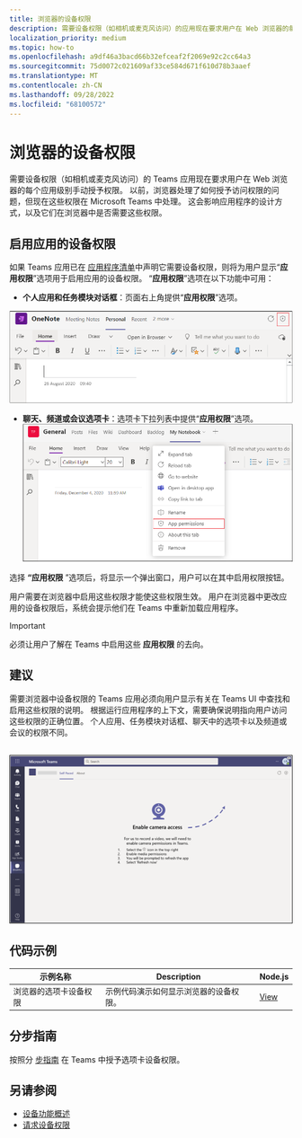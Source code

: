 ```yaml
---
title: 浏览器的设备权限
description: 需要设备权限（如相机或麦克风访问）的应用现在要求用户在 Web 浏览器的每个应用级别手动授予权限。
localization_priority: medium
ms.topic: how-to
ms.openlocfilehash: a9df46a3bacd66b32efceaf2f2069e92c2cc64a3
ms.sourcegitcommit: 75d0072c021609af33ce584d671f610d78b3aaef
ms.translationtype: MT
ms.contentlocale: zh-CN
ms.lasthandoff: 09/28/2022
ms.locfileid: "68100572"
---
```

# <a name="device-permissions-for-the-browser"></a>浏览器的设备权限

需要设备权限（如相机或麦克风访问）的 Teams 应用现在要求用户在 Web 浏览器的每个应用级别手动授予权限。 以前，浏览器处理了如何授予访问权限的问题，但现在这些权限在 Microsoft Teams 中处理。 这会影响应用程序的设计方式，以及它们在浏览器中是否需要这些权限。

## <a name="enable-apps-device-permissions"></a>启用应用的设备权限

如果 Teams 应用已在 [应用程序清单](native-device-permissions.md#specify-permissions)中声明它需要设备权限，则将为用户显示“**应用权限**”选项用于启用应用的设备权限。 “**应用权限**”选项在以下功能中可用：

* **个人应用和任务模块对话框**：页面右上角提供“**应用权限**”选项。
<img src="../../assets/images/tabs/apppermissions.png" alt="App permissions button" width="800"/>

* **聊天、频道或会议选项卡**：选项卡下拉列表中提供“**应用权限**”选项。![应用权限下拉列表](../../assets/images/tabs/drop-downapppermissions.png)

选择 **“应用权限** ”选项后，将显示一个弹出窗口，用户可以在其中启用权限按钮。

用户需要在浏览器中启用这些权限才能使这些权限生效。 用户在浏览器中更改应用的设备权限后，系统会提示他们在 Teams 中重新加载应用程序。

> [!IMPORTANT]
> 必须让用户了解在 Teams 中启用这些 **应用权限** 的去向。

## <a name="recommendation"></a>建议

需要浏览器中设备权限的 Teams 应用必须向用户显示有关在 Teams UI 中查找和启用这些权限的说明。 根据运行应用程序的上下文，需要确保说明指向用户访问这些权限的正确位置。 个人应用、任务模块对话框、聊天中的选项卡以及频道或会议的权限不同。

</br>
<img src="../../assets/images/tabs/enable-access.png" alt="Enable camera access" width="800"/>

## <a name="code-sample"></a>代码示例

|示例名称 | Description | Node.js |
|----------------|-----------------|--------------|
| 浏览器的选项卡设备权限 | 示例代码演示如何显示浏览器的设备权限。 | [View](https://github.com/OfficeDev/Microsoft-Teams-Samples/tree/main/samples/tab-device-permissions/nodejs) |

## <a name="step-by-step-guide"></a>分步指南

按照分 [步指南](../../sbs-tab-device-permissions.yml) 在 Teams 中授予选项卡设备权限。

## <a name="see-also"></a>另请参阅

* [设备功能概述](device-capabilities-overview.md)
* [请求设备权限](native-device-permissions.md)
